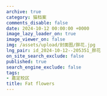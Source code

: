 ```yaml
---
archive: true
category: 猫档案
comments_disable: false
date: 2024-10-12 00:00:00 +0000
image_lazy_loader_on: true
image_viewer_on: false
img: /assets/upload/封面图/胖花.jpg
lng_pair: id_2024-10-12--205351_胖花
on_site_search_exclude: false
published: true
search_engine_exclude: false
tags:
- 嘉定校区
title: Fat flowers
---
```

